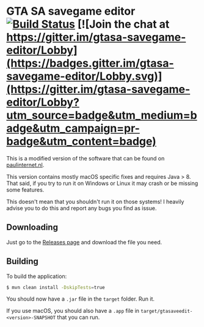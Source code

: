# GTA SA savegame editor [![Build Status](https://travis-ci.org/lfuelling/gtasa-savegame-editor.svg?branch=master)](https://travis-ci.org/lfuelling/gtasa-savegame-editor) [![Join the chat at https://gitter.im/gtasa-savegame-editor/Lobby](https://badges.gitter.im/gtasa-savegame-editor/Lobby.svg)](https://gitter.im/gtasa-savegame-editor/Lobby?utm_source=badge&utm_medium=badge&utm_campaign=pr-badge&utm_content=badge)

This is a modified version of the software that can be found on [paulinternet.nl](http://paulinternet.nl/?page=sa).

This version contains mostly macOS specific fixes and requires Java > 8. That said, if you try to run it on Windows or Linux it may crash or be missing some features.

This doesn't mean that you shouldn't run it on those systems! I heavily advise you to do this and report any bugs you find as issue.

## Downloading

Just go to the [Releases page](https://github.com/lfuelling/gtasa-savegame-editor/releases) and download the file you need.


## Building

To build the application:

```bash
$ mvn clean install -DskipTests=true
```

You should now have a `.jar` file in the `target` folder. Run it.

If you use macOS, you should also have a `.app` file in `target/gtasaveedit-<version>-SNAPSHOT` that you can run.
